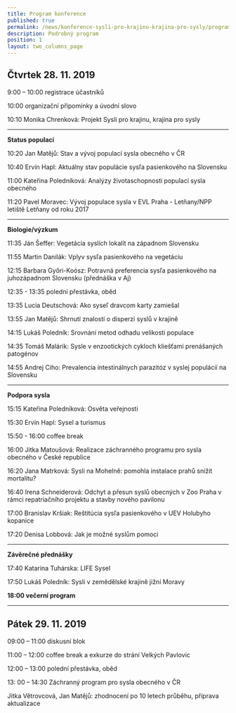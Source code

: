 ```yaml
---
title: Program konference
published: true
permalink: /news/konference-sysli-pro-krajinu-krajina-pro-sysly/program
description: Podrobný program
position: 1
layout: two_columns_page
---
```

## Čtvrtek 28. 11. 2019

9:00 – 10:00 	registrace účastníků

10:00 		organizační připomínky a úvodní slovo

10:10 Monika Chrenková: Projekt Sysli pro krajinu, krajina pro sysly

- - -

**Status populací**

10:20 Jan Matějů: Stav a vývoj populací sysla obecného v ČR

10:40 Ervín Hapl: Aktuálny stav populácie sysľa pasienkového na Slovensku

11:00 Kateřina Poledníková: Analýzy životaschopnosti populací sysla obecného

11:20 Pavel Moravec: Vývoj populace sysla v EVL Praha - Letňany/NPP letiště Letňany od roku 2017

- - -

**Biologie/výzkum**

11:35 Ján Šeffer: Vegetácia syslích lokalít na západnom Slovensku

11:55 Martin Danilák: Vplyv sysľa pasienkového na vegetáciu

12:15 Barbara Győri-Koósz: Potravná preferencia sysľa pasienkového na juhozápadnom Slovensku (přednáška v Aj)

12:35 - 13:35  polední přestávka, oběd

13:35 Lucia Deutschová: Ako syseľ dravcom karty zamiešal

13:55 Jan Matějů: Shrnutí znalostí o disperzi syslů v krajině

14:15 Lukáš Poledník: Srovnání metod odhadu velikosti populace

14:35 Tomáš Malárik: Sysle v enzootických cykloch kliešťami prenášaných patogénov

14:55 Andrej Ciho: Prevalencia intestinálnych parazitóz v syslej populácií na Slovensku

- - -

**Podpora sysla**

15:15 Kateřina Poledníková: Osvěta veřejnosti

15:30 Ervín Hapl: Sysel a turismus

15:50 - 16:00 	coffee break

16:00 Jitka Matoušová: Realizace záchranného programu pro sysla obecného v České republice

16:20 Jana Matrková: Sysli na Mohelně: pomohla instalace prahů snížit mortalitu?

16:40 Irena Schneiderová: Odchyt a přesun syslů obecných v Zoo Praha v rámci repatriačního projektu a stavby nového pavilonu

17:00 Branislav Kršiak: Reštitúcia sysľa pasienkového v UEV Holubyho kopanice

17:20 Denisa Lobbová: Jak je možné syslům pomoci

- - -

**Závěrečné přednášky**

17:40 Katarina Tuhárska: LIFE Sysel

17:50 Lukáš Poledník: Sysli v zemědělské krajině jižní Moravy 

**18:00 		večerní program**

****

## Pátek 29. 11. 2019

09:00 – 11:00 	diskusní blok 

11:00 – 12:00 coffee break a exkurze do strání Velkých Pavlovic

12:00 – 13:00 polední přestávka, oběd

13: 00 – 14:30 Záchranný program pro sysla obecného v ČR

Jitka Větrovcová, Jan Matějů: zhodnocení po 10 letech průběhu, příprava aktualizace
